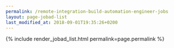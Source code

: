 ```yaml
---
permalink: /remote-integration-build-automation-engineer-jobs
layout: page-jobad-list
last_modified_at: 2018-09-01T19:35:26+0200
---
```

{% include render_jobad_list.html permalink=page.permalink %}
